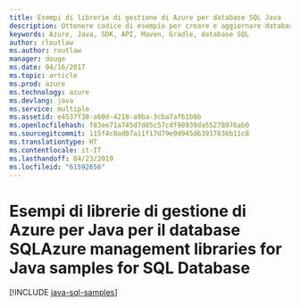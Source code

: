 ```yaml
---
title: Esempi di librerie di gestione di Azure per database SQL Java
description: Ottenere codice di esempio per creare e aggiornare database SQL di Azure con le librerie di gestione di Azure per Java
keywords: Azure, Java, SDK, API, Maven, Gradle, database SQL
author: rloutlaw
ms.author: routlaw
manager: douge
ms.date: 04/16/2017
ms.topic: article
ms.prod: azure
ms.technology: azure
ms.devlang: java
ms.service: multiple
ms.assetid: e4537f38-a60d-4218-a9ba-3cba7af61b8b
ms.openlocfilehash: f83ee71a745d7d05c57cdf98939da55278976ab0
ms.sourcegitcommit: 115f4c8ad07a11f17d79e9d945d63917836b11c8
ms.translationtype: HT
ms.contentlocale: it-IT
ms.lasthandoff: 04/23/2019
ms.locfileid: "61592656"
---
```

# <a name="azure-management-libraries-for-java-samples-for-sql-database"></a><span data-ttu-id="aea50-104">Esempi di librerie di gestione di Azure per Java per il database SQL</span><span class="sxs-lookup"><span data-stu-id="aea50-104">Azure management libraries for Java samples for SQL Database</span></span>

[!INCLUDE [java-sql-samples](includes/java-sql-samples.md)]